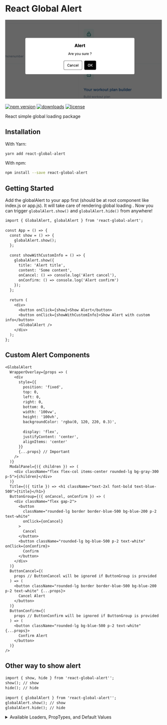 # React Global Alert

![Example](/assets/example.png)

[![npm version](https://badge.fury.io/js/react-global-alert.svg)][npm_url]
[![downloads](https://img.shields.io/npm/dt/react-global-alert.svg)][npm_url]
[![license](https://img.shields.io/npm/l/react-global-alert.svg)][npm_url]

[npm_url]: https://www.npmjs.org/package/react-global-alert

React simple global loading package

## Installation

With Yarn:

```bash
yarn add react-global-alert
```

With npm:

```bash
npm install --save react-global-alert
```

## Getting Started

Add the globalAlert to your app first (should be at root component like index.js or app.js). It will take care of rendering global loading . Now you can trigger `globalAlert.show()` and `globalAlert.hide()` from anywhere!

```tsx
import { GlobalAlert, globalAlert } from 'react-global-alert';

const App = () => {
  const show = () => {
    globalAlert.show();
  };

  const showWithCustomInfo = () => {
    globalAlert.show({
      title: 'Alert title',
      content: 'Some content',
      onCancel: () => console.log('Alert cancel'),
      onConfirm: () => console.log('Alert confirm')
    });
  };

  return (
    <div>
      <button onClick={show}>Show Alert</button>
      <button onClick={showWithCustomInfo}>Show Alert with custom info</button>
      <GlobalAlert />
    </div>
  );
};
```

## Custom Alert Components

```tsx
<GlobalAlert
  WrapperOverlay={props => (
    <div
      style={{
        position: 'fixed',
        top: 0,
        left: 0,
        right: 0,
        bottom: 0,
        width: '100vw',
        height: '100vh',
        backgroundColor: 'rgba(0, 120, 220, 0.3)',

        display: 'flex',
        justifyContent: 'center',
        alignItems: 'center'
      }}
      {...props} // Important
    />
  )}
  ModalPanel={({ children }) => (
    <div className="flex flex-col items-center rounded-lg bg-gray-300 p-5">{children}</div>
  )}
  Title={({ title }) => <h1 className="text-2xl font-bold text-blue-500">{title}</h1>}
  ButtonGroup={({ onCancel, onConfirm }) => (
    <div className="flex gap-2">
      <button
        className="rounded-lg border border-blue-500 bg-blue-200 p-2 text-white"
        onClick={onCancel}
      >
        Cancel
      </button>
      <button className="rounded-lg bg-blue-500 p-2 text-white" onClick={onConfirm}>
        Confirm
      </button>
    </div>
  )}
  ButtonCancel={(
    props // ButtonCancel will be ignored if ButtonGroup is provided
  ) => (
    <button className="rounded-lg border border-blue-500 bg-blue-200 p-2 text-white" {...props}>
      Cancel Alert
    </button>
  )}
  ButtonConfirm={(
    props // ButtonConfirm will be ignored if ButtonGroup is provided
  ) => (
    <button className="rounded-lg bg-blue-500 p-2 text-white" {...props}>
      Confirm Alert
    </button>
  )}
/>
```

## Other way to show alert

```tsx
import { show, hide } from 'react-global-alert'';
show(); // show
hide(); // hide

import { globalAlert } from 'react-global-alert'';
globalAlert.show(); // show
globalAlert.hide(); // hide
```

<details><summary> Available Loaders, PropTypes, and Default Values</summary>

Default props:

```
interface GlobalLoadingProps {
  WrapperComponent?: (props: any) => ReactElement;
  backgroundColor?: string;
  zIndex?: number;
}
```

### `WrapperComponent` prop

The wrapper component ( background screen )

```tsx
<globalAlert WrapperComponent={() => <div style={style} />} />;

// suggested style
style = {
  position: 'fixed',
  top: 0,
  left: 0,
  right: 0,
  bottom: 0,
  width: '100vw',
  height: '100vh',
  backgroundColor: 'rgba(0, 0, 0, 0.6)',

  display: 'flex',
  justifyContent: 'center',
  alignItems: 'center'
};
```

</details>
